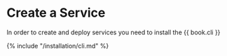 # Create a Service

In order to create and deploy services you need to install the {{ book.cli }}

{% include "/installation/cli.md" %}